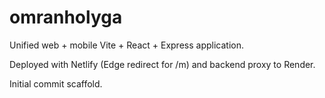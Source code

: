 # omranholyga

Unified web + mobile Vite + React + Express application.

Deployed with Netlify (Edge redirect for /m) and backend proxy to Render.

Initial commit scaffold.
